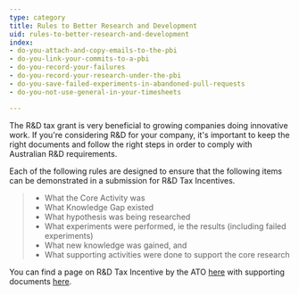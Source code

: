```yaml
---
type: category
title: Rules to Better Research and Development
uid: rules-to-better-research-and-development
index:
- do-you-attach-and-copy-emails-to-the-pbi
- do-you-link-your-commits-to-a-pbi
- do-you-record-your-failures
- do-you-record-your-research-under-the-pbi
- do-you-save-failed-experiments-in-abandoned-pull-requests
- do-you-not-use-general-in-your-timesheets

---
```

​​​The R&D tax grant is very beneficial to growing companies doing innovative work. If you're considering R&D for your company, it's important to keep the right documents and follow the right steps in order to comply with Australian R&D requirements.

Each of the following rules are designed to ensure that the following items can be demonstrated in a submission for R&D Tax Incentives.​


> - ​What the Core Activity was
> - What Knowledge Gap existed
> - What hypothesis was being researched
> - What experiments were performed, ie the results (including failed experiments)
> - What new knowledge was gained, and
> - What supporting activities were done to support the core research




You can find a page on R&D Tax Incentive by the ATO [here​](https&#58;//www.ato.gov.au/Business/Research-and-development-tax-incentive/) with supporting documents [here](https&#58;//www.business.gov.au/assistance/research-and-development-tax-incentive/guidance-and-information/sector-guidance/software-development).

